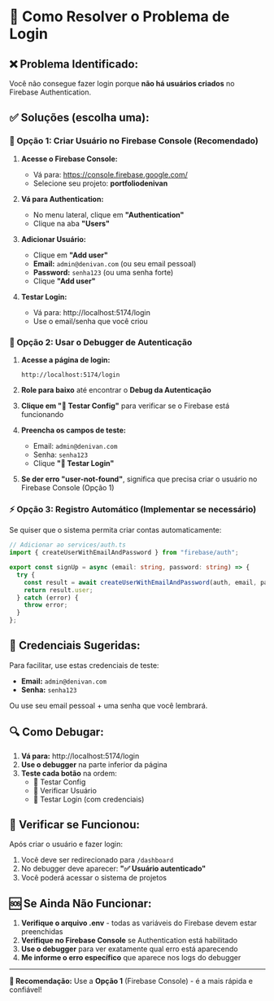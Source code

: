 # 🔐 Como Resolver o Problema de Login

## ❌ **Problema Identificado:**

Você não consegue fazer login porque **não há usuários criados** no Firebase Authentication.

## ✅ **Soluções (escolha uma):**

### **🚀 Opção 1: Criar Usuário no Firebase Console (Recomendado)**

1. **Acesse o Firebase Console:**
   - Vá para: https://console.firebase.google.com/
   - Selecione seu projeto: **portfoliodenivan**

2. **Vá para Authentication:**
   - No menu lateral, clique em **"Authentication"**
   - Clique na aba **"Users"**

3. **Adicionar Usuário:**
   - Clique em **"Add user"**
   - **Email:** `admin@denivan.com` (ou seu email pessoal)
   - **Password:** `senha123` (ou uma senha forte)
   - Clique **"Add user"**

4. **Testar Login:**
   - Vá para: http://localhost:5174/login
   - Use o email/senha que você criou

### **🧪 Opção 2: Usar o Debugger de Autenticação**

1. **Acesse a página de login:**

   ```
   http://localhost:5174/login
   ```

2. **Role para baixo** até encontrar o **Debug da Autenticação**

3. **Clique em "🔧 Testar Config"** para verificar se o Firebase está funcionando

4. **Preencha os campos de teste:**
   - Email: `admin@denivan.com`
   - Senha: `senha123`
   - Clique **"🧪 Testar Login"**

5. **Se der erro "user-not-found"**, significa que precisa criar o usuário no Firebase Console (Opção 1)

### **⚡ Opção 3: Registro Automático (Implementar se necessário)**

Se quiser que o sistema permita criar contas automaticamente:

```typescript
// Adicionar ao services/auth.ts
import { createUserWithEmailAndPassword } from "firebase/auth";

export const signUp = async (email: string, password: string) => {
  try {
    const result = await createUserWithEmailAndPassword(auth, email, password);
    return result.user;
  } catch (error) {
    throw error;
  }
};
```

## 🎯 **Credenciais Sugeridas:**

Para facilitar, use estas credenciais de teste:

- **Email:** `admin@denivan.com`
- **Senha:** `senha123`

Ou use seu email pessoal + uma senha que você lembrará.

## 🔍 **Como Debugar:**

1. **Vá para:** http://localhost:5174/login
2. **Use o debugger** na parte inferior da página
3. **Teste cada botão** na ordem:
   - 🔧 Testar Config
   - 👤 Verificar Usuário
   - 🧪 Testar Login (com credenciais)

## 📱 **Verificar se Funcionou:**

Após criar o usuário e fazer login:

1. Você deve ser redirecionado para `/dashboard`
2. No debugger deve aparecer: **"✅ Usuário autenticado"**
3. Você poderá acessar o sistema de projetos

## 🆘 **Se Ainda Não Funcionar:**

1. **Verifique o arquivo .env** - todas as variáveis do Firebase devem estar preenchidas
2. **Verifique no Firebase Console** se Authentication está habilitado
3. **Use o debugger** para ver exatamente qual erro está aparecendo
4. **Me informe o erro específico** que aparece nos logs do debugger

---

**🚀 Recomendação:** Use a **Opção 1** (Firebase Console) - é a mais rápida e confiável!
